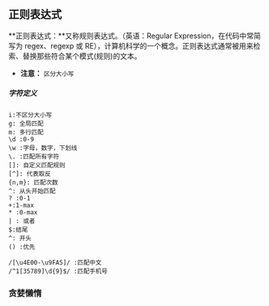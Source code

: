 ## 正则表达式

**正则表达式：**又称规则表达式。（英语：Regular Expression，在代码中常简写为 regex、regexp 或 RE），计算机科学的一个概念。正则表达式通常被用来检索、替换那些符合某个模式(规则)的文本。

-   **注意：** `区分大小写`

##### 字符定义

```code
i:不区分大小写
g: 全局匹配
m: 多行匹配
\d :0-9
\w :字母，数字，下划线
\. :匹配所有字符
[]: 自定义匹配规则
[^]: 代表取反
{n,m}: 匹配次数
^: 从头开始匹配
? :0-1
+:1-max
* :0-max
| : 或者
$:结尾
^: 开头
() :优先
```

```code
/[\u4E00-\u9FA5]/ :匹配中文
/^1[35789]\d{9}$/ :匹配手机号
```

### 贪婪懒惰
